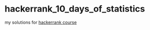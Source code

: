 # hackerrank_10_days_of_statistics
my solutions for [hackerrank course](https://www.hackerrank.com/domains/tutorials/10-days-of-statistics)
